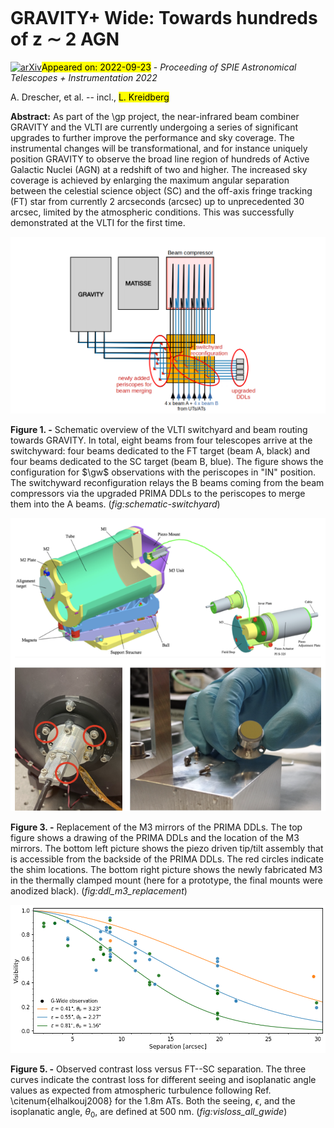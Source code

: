 <div class="macros" style="visibility:hidden;">
$\newcommand{\ensuremath}{}$
$\newcommand{\xspace}{}$
$\newcommand{\object}[1]{\texttt{#1}}$
$\newcommand{\farcs}{{.}''}$
$\newcommand{\farcm}{{.}'}$
$\newcommand{\arcsec}{''}$
$\newcommand{\arcmin}{'}$
$\newcommand{\ion}[2]{#1#2}$
$\newcommand{\textsc}[1]{\textrm{#1}}$
$\newcommand{\hl}[1]{\textrm{#1}}$
$\newcommand{\gp}{GRAVITY^+}$
$\newcommand{\gw}{GRAVITY Wide}$
$\newcommand{\baselinestretch}{1.0}$</div>

<div class="macros" style="visibility:hidden;">
$\newcommand{\ensuremath}{}$
$\newcommand{\xspace}{}$
$\newcommand{\object}[1]{\texttt{#1}}$
$\newcommand{\farcs}{{.}''}$
$\newcommand{\farcm}{{.}'}$
$\newcommand{\arcsec}{''}$
$\newcommand{\arcmin}{'}$
$\newcommand{\ion}[2]{#1#2}$
$\newcommand{\textsc}[1]{\textrm{#1}}$
$\newcommand{\hl}[1]{\textrm{#1}}$
$\newcommand{\gp}{GRAVITY^+}$
$\newcommand{\gw}{GRAVITY Wide}$
$\newcommand{\baselinestretch}{1.0}$</div>



<div id="title">

# GRAVITY+ Wide: Towards hundreds of z $\sim$ 2 AGN

</div>
<div id="comments">

[![arXiv](https://img.shields.io/badge/arXiv-2209.11602-b31b1b.svg)](https://arxiv.org/abs/2209.11602)<mark>Appeared on: 2022-09-23</mark> - _Proceeding of SPIE Astronomical Telescopes + Instrumentation 2022_

</div>
<div id="authors">

A. Drescher, et al. -- incl., <mark><mark>L. Kreidberg</mark></mark>

</div>
<div id="abstract">

**Abstract:** As part of the \gp project, the near-infrared beam combiner GRAVITY and the VLTI are currently undergoing a series of significant upgrades to further improve the performance and sky coverage. The instrumental changes will be transformational, and for instance uniquely position GRAVITY to observe the broad line region of hundreds of Active Galactic Nuclei (AGN) at a redshift of two and higher. The increased sky coverage is achieved by enlarging the maximum angular separation between the celestial science object (SC) and the off-axis fringe tracking (FT) star from currently 2 arcseconds (arcsec) up to unprecedented 30 arcsec, limited by the atmospheric conditions. This was successfully demonstrated at the VLTI for the first time.

</div>

<div id="div_fig1">

<img src="tmp_2209.11602/./figures/gwide_upgrades.png" alt="Fig1" width="100%"/>

**Figure 1. -** Schematic overview of the VLTI switchyard and beam routing towards GRAVITY. In total, eight beams from four telescopes arrive at the switchyward: four beams dedicated to the FT target (beam A, black) and four beams dedicated to the SC target (beam B, blue). The figure shows the configuration for $\gw$  observations with the periscopes in "IN" position. The switchyward reconfiguration relays the B beams coming from the beam compressors via the upgraded PRIMA DDLs to the periscopes to merge them into the A beams. (*fig:schematic-switchyard*)

</div>
<div id="div_fig2">

<img src="tmp_2209.11602/./figures/ddl_m3_replacement.png" alt="Fig3" width="100%"/>

**Figure 3. -** Replacement of the M3 mirrors of the PRIMA DDLs. The top figure shows a drawing of the PRIMA DDLs and the location of the M3 mirrors. The bottom left picture shows the piezo driven tip/tilt assembly that is accessible from the backside of the PRIMA DDLs. The red circles indicate the shim locations. The bottom right picture shows the newly fabricated M3 in the thermally clamped mount (here for a prototype, the final mounts were anodized black). (*fig:ddl_m3_replacement*)

</div>
<div id="div_fig3">

<img src="tmp_2209.11602/./figures/vis_loss_all_Gwide_20220819_v1.png" alt="Fig5" width="100%"/>

**Figure 5. -** Observed contrast loss versus FT--SC separation. The three curves indicate the contrast loss for different seeing and isoplanatic angle values as expected from atmospheric turbulence following Ref. \citenum{elhalkouj2008} for the 1.8m ATs. Both the seeing, $\epsilon$, and the isoplanatic angle, $\theta_0$, are defined at 500 nm. (*fig:visloss_all_gwide*)

</div>